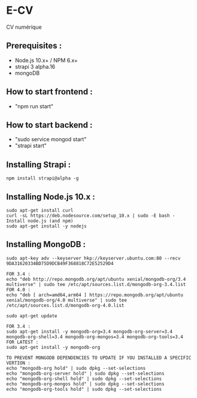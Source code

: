 # E-CV
CV numérique

## Prerequisites :
- Node.js 10.x+ / NPM 6.x+
- strapi 3 alpha.16
- mongoDB

## How to start frontend :
- "npm run start"

## How to start backend :
- "sudo service mongod start"
- "strapi start"

## Installing Strapi :
```
npm install strapi@alpha -g
```

## Installing Node.js 10.x :
``` 
sudo apt-get install curl
curl -sL https://deb.nodesource.com/setup_10.x | sudo -E bash -
Install node.js (and npm)
sudo apt-get install -y nodejs 
```

## Installing MongoDB :
```
sudo apt-key adv --keyserver hkp://keyserver.ubuntu.com:80 --recv 9DA31620334BD75D9DCB49F368818C72E52529D4

FOR 3.4 :
echo "deb http://repo.mongodb.org/apt/ubuntu xenial/mongodb-org/3.4 multiverse" | sudo tee /etc/apt/sources.list.d/mongodb-org-3.4.list
FOR 4.0 :
echo "deb [ arch=amd64,arm64 ] https://repo.mongodb.org/apt/ubuntu xenial/mongodb-org/4.0 multiverse" | sudo tee /etc/apt/sources.list.d/mongodb-org-4.0.list

sudo apt-get update

FOR 3.4 :
sudo apt-get install -y mongodb-org=3.4 mongodb-org-server=3.4 mongodb-org-shell=3.4 mongodb-org-mongos=3.4 mongodb-org-tools=3.4
FOR LATEST :
sudo apt-get install -y mongodb-org

TO PREVENT MONGODB DEPENDENCIES TO UPDATE IF YOU INSTALLED A SPECIFIC VERTION :
echo "mongodb-org hold" | sudo dpkg --set-selections
echo "mongodb-org-server hold" | sudo dpkg --set-selections
echo "mongodb-org-shell hold" | sudo dpkg --set-selections
echo "mongodb-org-mongos hold" | sudo dpkg --set-selections
echo "mongodb-org-tools hold" | sudo dpkg --set-selections
```
